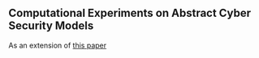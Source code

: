 
## Computational Experiments on Abstract Cyber Security Models

As an extension of [this paper](https://arxiv.org/abs/1605.03569)
